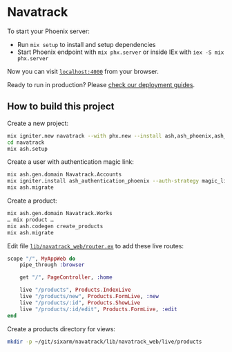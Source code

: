 # Navatrack

To start your Phoenix server:

* Run `mix setup` to install and setup dependencies
* Start Phoenix endpoint with `mix phx.server` or inside IEx with `iex -S mix phx.server`

Now you can visit [`localhost:4000`](http://localhost:4000) from your browser.

Ready to run in production? Please [check our deployment guides](https://hexdocs.pm/phoenix/deployment.html).

## How to build this project

Create a new project:

```sh
mix igniter.new navatrack --with phx.new --install ash,ash_phoenix,ash_admin,ash_csv,ash_ai,ash_geo,ash_graphql,ash_json_api,ash_oban,ash_postgres,ash_state_machine,backpex,ash_backpex
cd navatrack
mix ash.setup
```

Create a user with authentication magic link:

```sh
mix ash.gen.domain Navatrack.Accounts
mix igniter.install ash_authentication_phoenix --auth-strategy magic_link
mix ash.migrate
```

Create a product:

```sh
mix ash.gen.domain Navatrack.Works
… mix product …
mix ash.codegen create_products
mix ash.migrate
```

Edit file [`lib/navatrack_web/router.ex`](lib/navatrack/router.ex) to add these live routes:

```elixir
scope "/", MyAppWeb do
    pipe_through :browser

    get "/", PageController, :home

    live "/products", Products.IndexLive
    live "/products/new", Products.FormLive, :new
    live "/products/:id", Products.ShowLive
    live "/products/:id/edit", Products.FormLive, :edit
end
```

Create a products directory for views:

```sh
mkdir -p ~/git/sixarm/navatrack/lib/navatrack_web/live/products
```
